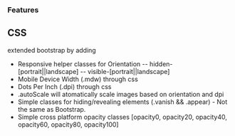 ### Features

## CSS
extended bootstrap by adding
- Responsive helper classes for Orientation 
-- hidden-[portrait||landscape]
-- visible-[portrait||landscape]
- Mobile Device Width (.mdw) through css
- Dots Per Inch (.dpi) through css
- .autoScale will atomatically scale images based on orientation and dpi
- Simple classes for hiding/revealing elements (.vanish && .appear) - Not the same as Bootstrap.
- Simple cross platform opacity classes [opacity0, opacity20, opacity40, opacity60, opacity80, opacity100]

